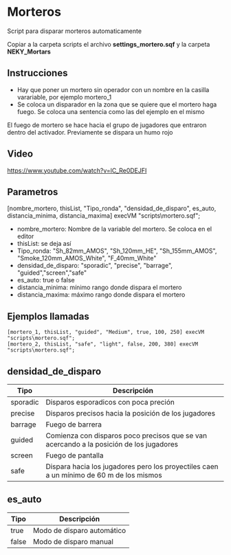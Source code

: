 # Morteros

Script para disparar morteros automaticamente

Copiar a la carpeta scripts el archivo **settings_mortero.sqf** y la carpeta **NEKY_Mortars**

## Instrucciones

* Hay que poner un mortero sin operador con un nombre en la casilla varariable, por ejemplo mortero_1
* Se coloca un disparador en la zona que se quiere que el mortero haga fuego. Se coloca una sentencia como las del ejemplo en el mismo

El fuego de mortero se hace hacia el grupo de jugadores que entraron dentro del activador. Previamente se dispara un humo rojo

## Video
https://www.youtube.com/watch?v=lC_Re0DEJFI

## Parametros

[nombre_mortero, thisList, "Tipo_ronda", "densidad_de_disparo", es_auto, distancia_minima, distancia_maxima] execVM "scripts\mortero.sqf";

* nombre_mortero: Nombre de la variable del mortero. Se coloca en el editor
* thisList: se deja así
* Tipo_ronda: "Sh_82mm_AMOS", "Sh_120mm_HE", "Sh_155mm_AMOS", "Smoke_120mm_AMOS_White", "F_40mm_White"
* densidad_de_disparo: "sporadic", "precise", "barrage", "guided","screen","safe"
* es_auto: true o false
* distancia_minima: mínimo rango donde dispara el mortero
* distancia_maxima: máximo rango donde dispara el mortero


## Ejemplos llamadas
    
    [mortero_1, thisList, "guided", "Medium", true, 100, 250] execVM "scripts\mortero.sqf";
    [mortero_2, thisList, "safe", "light", false, 200, 380] execVM "scripts\mortero.sqf";


## densidad_de_disparo

Tipo | Descripción
--- | ---
sporadic | Disparos esporadicos con poca preción
precise | Disparos precisos hacia la posición de los jugadores
barrage | Fuego de barrera
guided | Comienza con disparos poco precisos que se van acercando a la posición de los jugadores
screen | Fuego de pantalla
safe | Dispara hacia los jugadores pero los proyectiles caen a un mínimo de 60 m de los mismos


## es_auto

Tipo | Descripción
--- | ---
true | Modo de disparo automático
false | Modo de disparo manual

